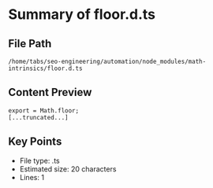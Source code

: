 # Summary of floor.d.ts
  
## File Path
`/home/tabs/seo-engineering/automation/node_modules/math-intrinsics/floor.d.ts`

## Content Preview
```
export = Math.floor;
[...truncated...]
```

## Key Points
- File type: .ts
- Estimated size: 20 characters
- Lines: 1
